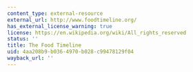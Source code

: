 ```yaml
---
content_type: external-resource
external_url: http://www.foodtimeline.org/
has_external_license_warning: true
license: https://en.wikipedia.org/wiki/All_rights_reserved
status: ''
title: The Food Timeline
uid: 4aa208b9-b036-4970-b028-c99478129f04
wayback_url: ''
---
```


